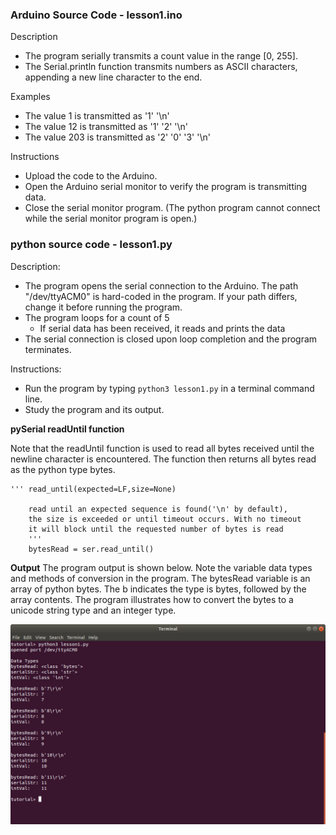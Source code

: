 ### Arduino Source Code - lesson1.ino

Description
- The program serially transmits a count value in the range [0, 255]. 
- The Serial.println function transmits numbers as ASCII characters, appending a new line character to the end.

Examples
- The value 1 is transmitted as '1' '\n'
- The value 12 is transmitted as '1' '2' '\n'
- The value 203 is transmitted as '2' '0' '3' '\n'

Instructions
- Upload the code to the Arduino. 
- Open the Arduino serial monitor to verify the program is transmitting data. 
- Close the serial monitor program. (The python program cannot connect while the serial monitor program is open.)



### python source code - lesson1.py

Description:
- The program opens the serial connection to the Arduino. The path "/dev/ttyACM0" is hard-coded in the program. If your path differs, change it before running the program.
- The program loops for a count of 5
    - If serial data has been received, it reads and prints the data
- The serial connection is closed upon loop completion and the program terminates.

Instructions:
- Run the program by typing `python3 lesson1.py` in a terminal command line.
- Study the program and its output. 

**pySerial readUntil function**

Note that the readUntil function is used to read all bytes received until the newline character is encountered. The function then returns all bytes read as the python type bytes.

```
''' read_until(expected=LF,size=None)

    read until an expected sequence is found('\n' by default),
    the size is exceeded or until timeout occurs. With no timeout
    it will block until the requested number of bytes is read
    '''
    bytesRead = ser.read_until()

```

**Output**
The program output is shown below. Note the variable data types and methods of conversion in the program. The bytesRead variable is an array of python bytes. The b indicates the type is bytes, followed by the array contents. The program illustrates how to convert the bytes to a unicode string type and an integer type.


![Lesson 1 output](./images/lesson1_output.png "python lesson 1 output")


